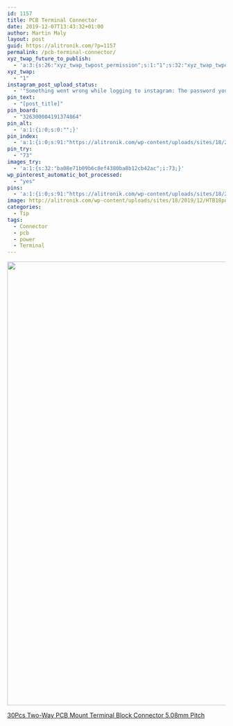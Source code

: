 ```yaml
---
id: 1157
title: PCB Terminal Connector
date: 2019-12-07T13:43:32+01:00
author: Martin Maly
layout: post
guid: https://alitronik.com/?p=1157
permalink: /pcb-terminal-connector/
xyz_twap_future_to_publish:
  - 'a:3:{s:26:"xyz_twap_twpost_permission";s:1:"1";s:32:"xyz_twap_twpost_image_permission";s:1:"1";s:18:"xyz_twap_twmessage";s:26:"{POST_TITLE} - {PERMALINK}";}'
xyz_twap:
  - "1"
instagram_post_upload_status:
  - '"Something went wrong while logging to instagram: The password you entered is incorrect. Please try again."'
pin_text:
  - "[post_title]"
pin_board:
  - "326300004191374864"
pin_alt:
  - 'a:1:{i:0;s:0:"";}'
pin_index:
  - 'a:1:{i:0;s:91:"https://alitronik.com/wp-content/uploads/sites/18/2019/12/HTB18pnlDr1YBuNjSszeq6yblFXau.jpg";}'
pin_try:
  - "73"
images_try:
  - 'a:1:{s:32:"ba08e71b09b6c8ef4380ba8b12cb42ac";i:73;}'
wp_pinterest_automatic_bot_processed:
  - "yes"
pins:
  - 'a:1:{i:0;s:91:"https://alitronik.com/wp-content/uploads/sites/18/2019/12/HTB18pnlDr1YBuNjSszeq6yblFXau.jpg";}'
image: http://alitronik.com/wp-content/uploads/sites/18/2019/12/HTB18pnlDr1YBuNjSszeq6yblFXau.jpg
categories:
  - Tip
tags:
  - Connector
  - pcb
  - power
  - Terminal
---
```


<img loading="lazy" width="1024" height="1024" src="http://alitronik.com/wp-content/uploads/sites/18/2019/12/HTB18pnlDr1YBuNjSszeq6yblFXau-1024x1024.jpg" alt="" class="wp-image-1158" srcset="https://alitronik.com/wp-content/uploads/sites/18/2019/12/HTB18pnlDr1YBuNjSszeq6yblFXau-1024x1024.jpg 1024w, https://alitronik.com/wp-content/uploads/sites/18/2019/12/HTB18pnlDr1YBuNjSszeq6yblFXau-300x300.jpg 300w, https://alitronik.com/wp-content/uploads/sites/18/2019/12/HTB18pnlDr1YBuNjSszeq6yblFXau-150x150.jpg 150w, https://alitronik.com/wp-content/uploads/sites/18/2019/12/HTB18pnlDr1YBuNjSszeq6yblFXau-768x768.jpg 768w, https://alitronik.com/wp-content/uploads/sites/18/2019/12/HTB18pnlDr1YBuNjSszeq6yblFXau-351x351.jpg 351w, https://alitronik.com/wp-content/uploads/sites/18/2019/12/HTB18pnlDr1YBuNjSszeq6yblFXau-460x460.jpg 460w, https://alitronik.com/wp-content/uploads/sites/18/2019/12/HTB18pnlDr1YBuNjSszeq6yblFXau-120x120.jpg 120w, https://alitronik.com/wp-content/uploads/sites/18/2019/12/HTB18pnlDr1YBuNjSszeq6yblFXau-45x45.jpg 45w, https://alitronik.com/wp-content/uploads/sites/18/2019/12/HTB18pnlDr1YBuNjSszeq6yblFXau.jpg 1070w" sizes="(max-width: 1024px) 100vw, 1024px" />

[30Pcs Two-Way PCB Mount Terminal Block Connector 5.08mm Pitch](http://s.click.aliexpress.com/e/dXF9RZo8)
